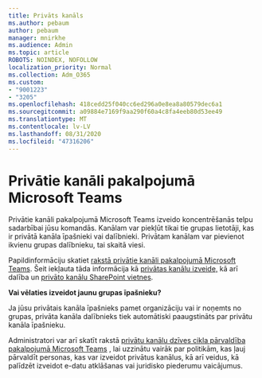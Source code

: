 ```yaml
---
title: Privāts kanāls
ms.author: pebaum
author: pebaum
manager: mnirkhe
ms.audience: Admin
ms.topic: article
ROBOTS: NOINDEX, NOFOLLOW
localization_priority: Normal
ms.collection: Adm_O365
ms.custom:
- "9001223"
- "3205"
ms.openlocfilehash: 418cedd25f040cc6ed296a0e8ea8a80579dec6a1
ms.sourcegitcommit: a09884e7169f9aa290f60a4c8fa4eeb80d53ee49
ms.translationtype: MT
ms.contentlocale: lv-LV
ms.lasthandoff: 08/31/2020
ms.locfileid: "47316206"
---
```

# <a name="private-channels-in-microsoft-teams"></a>Privātie kanāli pakalpojumā Microsoft Teams

Privātie kanāli pakalpojumā Microsoft Teams izveido koncentrēšanās telpu sadarbībai jūsu komandās. Kanālam var piekļūt tikai tie grupas lietotāji, kas ir privātā kanāla īpašnieki vai dalībnieki. Privātam kanālam var pievienot ikvienu grupas dalībnieku, tai skaitā viesi.

Papildinformāciju skatiet [rakstā privātie kanāli pakalpojumā Microsoft Teams](https://docs.microsoft.com/MicrosoftTeams/private-channels). Šeit iekļauta tāda informācija kā [privātas kanālu izveide,](https://docs.microsoft.com/MicrosoftTeams/private-channels#private-channel-creation-and-membership) kā arī dalība un [privāto kanālu SharePoint vietnes](https://docs.microsoft.com/MicrosoftTeams/private-channels#private-channel-sharepoint-sites).

**Vai vēlaties izveidot jaunu grupas īpašnieku?**

Ja jūsu privātais kanāla īpašnieks pamet organizāciju vai ir noņemts no grupas, privāta kanāla dalībnieks tiek automātiski paaugstināts par privātu kanāla īpašnieku.

Administratori var arī skatīt rakstā [privātu kanālu dzīves cikla pārvaldība pakalpojumā Microsoft Teams](https://docs.microsoft.com/MicrosoftTeams/private-channels-life-cycle-management) , lai uzzinātu vairāk par politikām, kas ļauj pārvaldīt personas, kas var izveidot privātus kanālus, kā arī veidus, kā palīdzēt izveidot e-datu atklāšanas vai juridisko piederumu vaicājumus.
